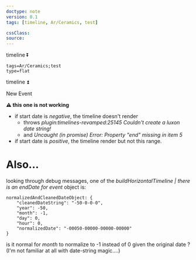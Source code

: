 ```yaml
---
doctype: note
version: 0.1
tags: [timeline, Ar/Ceramics, test]

cssClass:
source:
---
```




timeline ⏬
```ob-timeline
tags=Ar/Ceramics;test
type=flat
```
timeline ⏫

<div class="ob-timelines"
	data-title="-200-130 : Gréco-Italiques"
	data-description=""
	data-classes=""
	data-color="blue"
	data-type="range"
	data-start-date="-200-01-00-00"
	data-end-date="-130-01-00-00"
	data-era=""
	data-path="Amphores Italiques#Gréco-italique"
	data-tags="">
</div>

<div class="ob-timelines"
	data-title="-130-70 : Dressel 1A"
	data-description=""
	data-classes=""
	data-color="green"
	data-type="range"
	data-start-date="-130-01-00-00"
	data-end-date="-70-01-00-00"
	data-era=""
	data-path="Amphores Italiques#Dressel 1A"
	data-tags="">
</div>

<div class="ob-timelines"
	data-title="-70-30 : Dressel 1B"
	data-description=""
	data-classes=""
	data-color="orange"
	data-type="range"
	data-start-date="-70-01-00-00"
	data-end-date="-30-01-00-00"
	data-era=""
	data-path="Amphores Italiques#Dressel 1B"
	data-tags="">
</div>

<div class="ob-timelines"
	data-title="-150-85 : Dressel 1C"
	data-description=""
	data-classes=""
	data-color="yellow"
	data-type="range"
	data-start-date="-150-01-00-00"
	data-end-date="-85-01-00-00"
	data-era=""
	data-path="Amphores Italiques#Dressel 1C"
	data-tags="">
</div>

<div class="ob-timelines"
	data-title="-50-25 : Imitations de Tarraconaise"
	data-description=""
	data-classes=""
	data-color="red"
	data-type="range"
	data-start-date="-50-00-00-00"
	data-end-date="-25-00-00-00"
	data-era=""
	data-path="Amphores Italiques#Dressel 1C"
	data-tags="">
</div>

<div class="ob-timelines"
	data-title="point"
	data-description=""
	data-classes=""
	data-color=""
	data-type="point"
	data-start-date="-50-01-00-00"
	data-end-date=""
	data-era=""
	data-path=""
	data-tags="">
	New Event
</div>

**⚠️ this one is not working**
<div class="ob-timelines"
	data-title="50+200 : Dressel 2-4"
	data-description=""
	data-classes=""
	data-color="orange"
	data-type="range"
	data-start-date="50-01-00-00"
	data-end-date="200-01-00-00"
	data-era=""
	data-path="Amphores Italiques#Dressel 2-4"
	data-tags="">
</div>

- if start date is *negative*, the timeline doesn't render
	- throws *plugin:timelines-revamped:25145 Couldn't create a luxon date string!*
	- and *Uncaught (in promise) Error: Property "end" missing in item 5*
- if start date is *positive*, the timeline render but not this range.


# Also...
looking through debug messages, one of the *buildHorizontalTimeline | there is an endDate for event* object is:
```
normalizedAndCleanedDateObject: {
    "cleanedDateString": "-50-0-0-0",
    "year": -50,
    "month": -1,
    "day": 0,
    "hour": 0,
    "normalizedDate": "-00050-00000-00000-00000"
}
```
is it normal for *month* to normalize to -1 instead of 0 given the original date ? (I'm not familiar at all with date-string magic....)